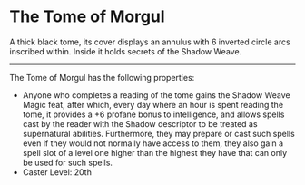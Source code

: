 # The Tome of Morgul

A thick black tome, its cover displays an annulus with 6 inverted circle arcs inscribed within. Inside it holds secrets of the Shadow Weave.

---

The Tome of Morgul has the following properties:
- Anyone who completes a reading of the tome gains the Shadow Weave Magic feat, after which, every day where an hour is spent reading the tome, it provides a +6 profane bonus to intelligence, and allows spells cast by the reader with the Shadow descriptor to be treated as supernatural abilities. Furthermore, they may prepare or cast such spells even if they would not normally have access to them, they also gain a spell slot of a level one higher than the highest they have that can only be used for such spells.
- Caster Level: 20th
